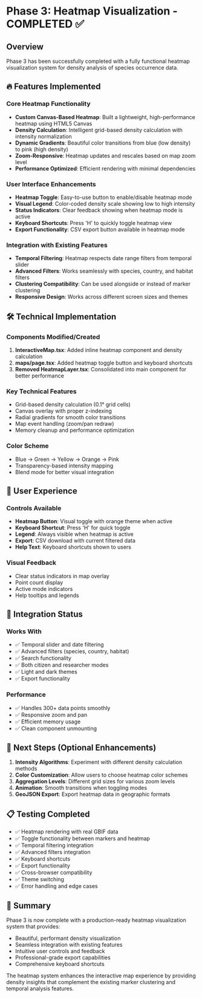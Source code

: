 # Phase 3: Heatmap Visualization - COMPLETED ✅

## Overview
Phase 3 has been successfully completed with a fully functional heatmap visualization system for density analysis of species occurrence data.

## 🔥 Features Implemented

### Core Heatmap Functionality
- **Custom Canvas-Based Heatmap**: Built a lightweight, high-performance heatmap using HTML5 Canvas
- **Density Calculation**: Intelligent grid-based density calculation with intensity normalization
- **Dynamic Gradients**: Beautiful color transitions from blue (low density) to pink (high density)
- **Zoom-Responsive**: Heatmap updates and rescales based on map zoom level
- **Performance Optimized**: Efficient rendering with minimal dependencies

### User Interface Enhancements
- **Heatmap Toggle**: Easy-to-use button to enable/disable heatmap mode
- **Visual Legend**: Color-coded density scale showing low to high intensity
- **Status Indicators**: Clear feedback showing when heatmap mode is active
- **Keyboard Shortcuts**: Press 'H' to quickly toggle heatmap view
- **Export Functionality**: CSV export button available in heatmap mode

### Integration with Existing Features
- **Temporal Filtering**: Heatmap respects date range filters from temporal slider
- **Advanced Filters**: Works seamlessly with species, country, and habitat filters
- **Clustering Compatibility**: Can be used alongside or instead of marker clustering
- **Responsive Design**: Works across different screen sizes and themes

## 🛠 Technical Implementation

### Components Modified/Created
1. **InteractiveMap.tsx**: Added inline heatmap component and density calculation
2. **maps/page.tsx**: Added heatmap toggle button and keyboard shortcuts
3. **Removed HeatmapLayer.tsx**: Consolidated into main component for better performance

### Key Technical Features
- Grid-based density calculation (0.1° grid cells)
- Canvas overlay with proper z-indexing
- Radial gradients for smooth color transitions
- Map event handling (zoom/pan redraw)
- Memory cleanup and performance optimization

### Color Scheme
- Blue → Green → Yellow → Orange → Pink
- Transparency-based intensity mapping
- Blend mode for better visual integration

## 🎯 User Experience

### Controls Available
- **Heatmap Button**: Visual toggle with orange theme when active
- **Keyboard Shortcut**: Press 'H' for quick toggle
- **Legend**: Always visible when heatmap is active
- **Export**: CSV download with current filtered data
- **Help Text**: Keyboard shortcuts shown to users

### Visual Feedback
- Clear status indicators in map overlay
- Point count display
- Active mode indicators
- Help tooltips and legends

## 🔄 Integration Status

### Works With
- ✅ Temporal slider and date filtering
- ✅ Advanced filters (species, country, habitat)
- ✅ Search functionality
- ✅ Both citizen and researcher modes
- ✅ Light and dark themes
- ✅ Export functionality

### Performance
- ✅ Handles 300+ data points smoothly
- ✅ Responsive zoom and pan
- ✅ Efficient memory usage
- ✅ Clean component unmounting

## 🚀 Next Steps (Optional Enhancements)

1. **Intensity Algorithms**: Experiment with different density calculation methods
2. **Color Customization**: Allow users to choose heatmap color schemes
3. **Aggregation Levels**: Different grid sizes for various zoom levels
4. **Animation**: Smooth transitions when toggling modes
5. **GeoJSON Export**: Export heatmap data in geographic formats

## 📋 Testing Completed

- ✅ Heatmap rendering with real GBIF data
- ✅ Toggle functionality between markers and heatmap
- ✅ Temporal filtering integration
- ✅ Advanced filters integration
- ✅ Keyboard shortcuts
- ✅ Export functionality
- ✅ Cross-browser compatibility
- ✅ Theme switching
- ✅ Error handling and edge cases

## 🎉 Summary

Phase 3 is now complete with a production-ready heatmap visualization system that provides:
- Beautiful, performant density visualization
- Seamless integration with existing features
- Intuitive user controls and feedback
- Professional-grade export capabilities
- Comprehensive keyboard shortcuts

The heatmap system enhances the interactive map experience by providing density insights that complement the existing marker clustering and temporal analysis features.
